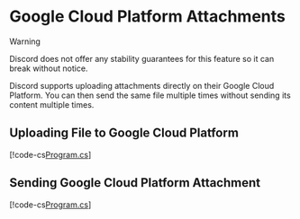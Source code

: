 # Google Cloud Platform Attachments

> [!WARNING]
> Discord does not offer any stability guarantees for this feature so it can break without notice.

Discord supports uploading attachments directly on their Google Cloud Platform. You can then send the same file multiple times without sending its content multiple times.

## Uploading File to Google Cloud Platform

[!code-cs[Program.cs](google-cloud-platform-attachments/uploading/Program.cs)]

## Sending Google Cloud Platform Attachment

[!code-cs[Program.cs](google-cloud-platform-attachments/sending/Program.cs)]
